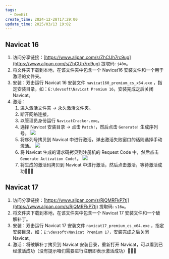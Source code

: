 ```yaml
---
tags:
  - DevKit
create_time: 2024-12-28T17:29:00
update_time: 2025/03/13 19:02
---
```


## Navicat 16

1. 访问分享链接：[https://www.alipan.com/s/ZhCUh7rc9ug](https://www.alipan.com/s/ZhCUh7rc9ug) 提取码: `j40o`。
2. 将文件夹下载到本地，在该文件夹中包含一个 Navicat16 安装文件和一个用于激活的文件夹。
3. 安装：双击运行 Navicat 16 安装文件 `navicat160_premium_cs_x64.exe` ，指定安装目录，如：`E:\devsoft\Navicat Premium 16`，安装完成之后关闭 Navicat。
4. 激活：
    1. 进入激活文件夹 → 永久激活文件夹。
    2. 断开网络连接。
    3. 以管理员身份运行 `NavicatCracker.exe`。
    4. 选择 Navicat 安装目录 → 点击 `Patch!`，然后点击 `Generate!` 生成序列号。
       ![](https://img.xiaorang.fun/202502251758283.png)
    5. 将序列号拷贝到 Navicat 中进行激活，弹出激活失败窗口的话则选择手动激活。
       ![](https://img.xiaorang.fun/202502251758284.png)
    6. 将 Navicat 生成的请求码拷贝到注册机的 Request Code 中，然后点击 `Generate Activation Code!`。
       ![](https://img.xiaorang.fun/202502251758285.png)
    7. 将生成的激活码拷贝到 Navicat 中进行激活，然后点击激活，等待激活成功🎉🎉🎉

## Navicat 17

1. 访问分享链接：[https://www.alipan.com/s/RjQMRFkP7tj](https://www.alipan.com/s/RjQMRFkP7tj) 提取码: `s16w`。
2. 将文件夹下载到本地，在该文件夹中包含一个 Navicat 17 安装文件和一个破解补丁。
3. 安装：双击运行 Navicat 17 安装文件 `navicat17_premium_cs_x64.exe` ，指定安装目录，如：`E:\devsoft\Navicat Premium 17`，安装完成之后关闭 Navicat。
4. 激活：将破解补丁拷贝到 Navicat 安装目录，重新打开 Navicat，可以看到已经激活成功（没有提示咱们需要进行注册即表示激活成功）🎉🎉🎉
